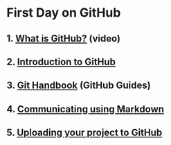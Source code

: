 # First Day on GitHub

## 1. [What is GitHub?](https://www.youtube.com/watch?v=w3jLJU7DT5E&feature=youtu.be/ "Title")  (video)

## 2. [Introduction to GitHub](https://github.com/Zi-Tao/github-slideshow)

## 3. [Git Handbook](https://guides.github.com/introduction/git-handbook/)  (GitHub Guides)

## 4. [Communicating using Markdown](https://github.com/Zi-Tao/markdown-portfolio)

## 5. [Uploading your project to GitHub](https://github.com/Zi-Tao/github-upload)
